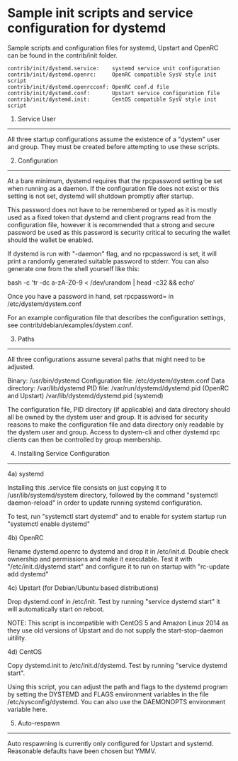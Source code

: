 Sample init scripts and service configuration for dystemd
==========================================================

Sample scripts and configuration files for systemd, Upstart and OpenRC
can be found in the contrib/init folder.

    contrib/init/dystemd.service:    systemd service unit configuration
    contrib/init/dystemd.openrc:     OpenRC compatible SysV style init script
    contrib/init/dystemd.openrcconf: OpenRC conf.d file
    contrib/init/dystemd.conf:       Upstart service configuration file
    contrib/init/dystemd.init:       CentOS compatible SysV style init script

1. Service User
---------------------------------

All three startup configurations assume the existence of a "dystem" user
and group.  They must be created before attempting to use these scripts.

2. Configuration
---------------------------------

At a bare minimum, dystemd requires that the rpcpassword setting be set
when running as a daemon.  If the configuration file does not exist or this
setting is not set, dystemd will shutdown promptly after startup.

This password does not have to be remembered or typed as it is mostly used
as a fixed token that dystemd and client programs read from the configuration
file, however it is recommended that a strong and secure password be used
as this password is security critical to securing the wallet should the
wallet be enabled.

If dystemd is run with "-daemon" flag, and no rpcpassword is set, it will
print a randomly generated suitable password to stderr.  You can also
generate one from the shell yourself like this:

bash -c 'tr -dc a-zA-Z0-9 < /dev/urandom | head -c32 && echo'

Once you have a password in hand, set rpcpassword= in /etc/dystem/dystem.conf

For an example configuration file that describes the configuration settings,
see contrib/debian/examples/dystem.conf.

3. Paths
---------------------------------

All three configurations assume several paths that might need to be adjusted.

Binary:              /usr/bin/dystemd
Configuration file:  /etc/dystem/dystem.conf
Data directory:      /var/lib/dystemd
PID file:            /var/run/dystemd/dystemd.pid (OpenRC and Upstart)
                     /var/lib/dystemd/dystemd.pid (systemd)

The configuration file, PID directory (if applicable) and data directory
should all be owned by the dystem user and group.  It is advised for security
reasons to make the configuration file and data directory only readable by the
dystem user and group.  Access to dystem-cli and other dystemd rpc clients
can then be controlled by group membership.

4. Installing Service Configuration
-----------------------------------

4a) systemd

Installing this .service file consists on just copying it to
/usr/lib/systemd/system directory, followed by the command
"systemctl daemon-reload" in order to update running systemd configuration.

To test, run "systemctl start dystemd" and to enable for system startup run
"systemctl enable dystemd"

4b) OpenRC

Rename dystemd.openrc to dystemd and drop it in /etc/init.d.  Double
check ownership and permissions and make it executable.  Test it with
"/etc/init.d/dystemd start" and configure it to run on startup with
"rc-update add dystemd"

4c) Upstart (for Debian/Ubuntu based distributions)

Drop dystemd.conf in /etc/init.  Test by running "service dystemd start"
it will automatically start on reboot.

NOTE: This script is incompatible with CentOS 5 and Amazon Linux 2014 as they
use old versions of Upstart and do not supply the start-stop-daemon uitility.

4d) CentOS

Copy dystemd.init to /etc/init.d/dystemd. Test by running "service dystemd start".

Using this script, you can adjust the path and flags to the dystemd program by
setting the DYSTEMD and FLAGS environment variables in the file
/etc/sysconfig/dystemd. You can also use the DAEMONOPTS environment variable here.

5. Auto-respawn
-----------------------------------

Auto respawning is currently only configured for Upstart and systemd.
Reasonable defaults have been chosen but YMMV.

